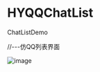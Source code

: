 # HYQQChatList
ChatListDemo

//---仿QQ列表界面


![image](https://github.com/hy285585804/HYQQChatList/blob/master/QQ.gif)